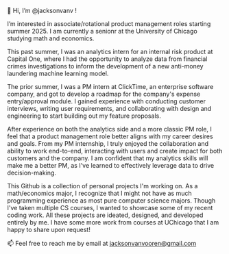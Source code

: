 👋 Hi, I’m @jacksonvanv !

I’m interested in associate/rotational product management roles starting summer 2025. I am currently a senionr at the University of Chicago studying math and economics.

This past summer, I was an analytics intern for an internal risk product at Capital One, where I had the opportunity to analyze data from financial crimes investigations to inform the development of a new anti-money laundering machine learning model.

The prior summer, I was a PM intern at ClickTime, an enterprise software company, and got to develop a roadmap for the company's expense entry/approval module. I gained experience with conducting customer interviews, writing user requirements, and collaborating with design and engineering to start building out my feature proposals.

After experience on both the analytics side and a more classic PM role, I feel that a product management role better aligns with my career desires and goals. From my PM internship, I truly enjoyed the collaboration and ability to work end-to-end, interacting with users and create impact for both customers and the company. I am confident that my analytics skills will make me a better PM, as I've learned to effectively leverage data to drive decision-making.

This Github is a collection of personal projects I'm working on. As a math/economics major, I recognize that I might not have as much programming experience as most pure computer science majors. Though I've taken multiple CS courses, I wanted to showcase some of my recent coding work. All these projects are ideated, designed, and developed entirely by me. I have some more work from courses at UChicago that I am happy to share upon request!

📫 Feel free to reach me by email at jacksonvanvooren@gmail.com
